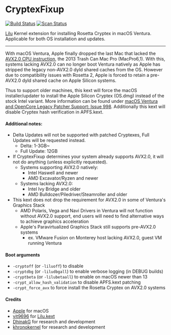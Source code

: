 CryptexFixup
==============

[![Build Status](https://github.com/acidanthera/CryptexFixup/workflows/CI/badge.svg?branch=master)](https://github.com/acidanthera/CryptexFixup/actions) [![Scan Status](https://scan.coverity.com/projects/26230/badge.svg?flat=1)](https://scan.coverity.com/projects/26230)

[Lilu](https://github.com/acidanthera/Lilu) Kernel extension for installing Rosetta Cryptex in macOS Ventura. Applicable for both OS installation and updates.

----------

With macOS Ventura, Apple finally dropped the last Mac that lacked the [AVX2.0 CPU instruction](https://en.wikipedia.org/wiki/Advanced_Vector_Extensions#Advanced_Vector_Extensions_2), the 2013 Trash Can Mac Pro (MacPro6,1). With this, systems lacking AVX2.0 can no longer boot Ventura natively as Apple has stripped the legacy non-AVX2.0 dyld shared caches from the OS. However due to compatibility issues with Rosetta 2, Apple is forced to retain a pre-AVX2.0 dyld shared cache on Apple Silicon systems.

Thus to support older machines, this kext will force the macOS installer/updater to install the Apple Silicon Cryptex (OS.dmg) instead of the stock Intel variant. More information can be found under [macOS Ventura and OpenCore Legacy Patcher Support: Issue 998](https://github.com/dortania/OpenCore-Legacy-Patcher/issues/998). Additionally this kext will disable Cryptex hash verification in APFS.kext.


#### Additional notes:

- Delta Updates will not be supported with patched Cryptexes, Full Updates will be requested instead.
  - Delta: 1-3GB~
  - Full Update: 12GB
- If CryptexFixup determines your system already supports AVX2.0, it will not do anything (unless explicitly requested).
  - Systems supporting AVX2.0 natively:
    - Intel Haswell and newer
    - AMD Excavator/Ryzen and newer
  - Systems lacking AVX2.0:
    - Intel Ivy Bridge and older
    - AMD Bulldozer/Piledriver/Steamroller and older
- This kext does not drop the requirement for AVX2.0 in some of Ventura's Graphics Stack
  - AMD Polaris, Vega and Navi Drivers in Ventura will not function without AVX2.0 support, end users will need to find alternative ways to achieve graphics acceleration
  - Apple's Paravirtualized Graphics Stack still supports pre-AVX2.0 systems
    - ex. VMware Fusion on Monterey host lacking AVX2.0, guest VM running Ventura


#### Boot arguments

- `-cryptoff` (or `-liluoff`) to disable
- `-cryptdbg` (or `-liludbgall`) to enable verbose logging (in DEBUG builds)
- `-cryptbeta` (or `-lilubetaall`) to enable on macOS newer than 13
- `-crypt_allow_hash_validation` to disable APFS.kext patching
- `-crypt_force_avx` to force install the Rosetta Cryptex on AVX2.0 systems


#### Credits

- [Apple](https://www.apple.com) for macOS
- [vit9696](https://github.com/vit9696) for [Lilu.kext](https://github.com/vit9696/Lilu)
- [DhinakG](https://github.com/dhinakg) for research and development
- [khronokernel](https://github.com/khronokernel) for research and development
